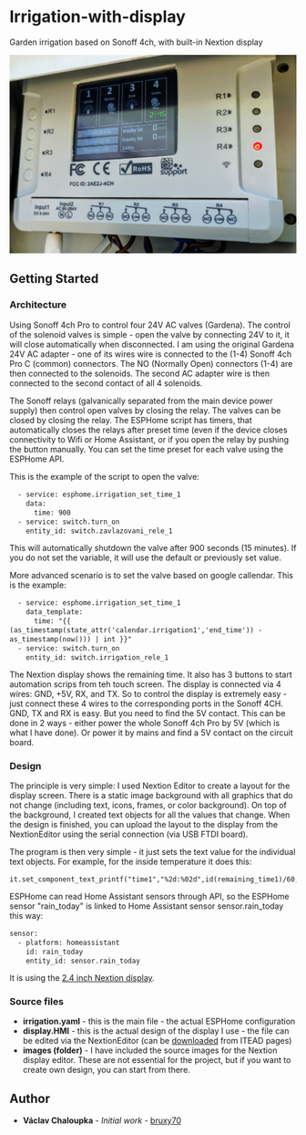 # Irrigation-with-display
Garden irrigation based on Sonoff 4ch, with built-in Nextion display

![Irrigation](/images/irrigation.jpg "Sonoff 4ch with Nextion display")

## Getting Started

### Architecture

Using Sonoff 4ch Pro to control four 24V AC valves (Gardena). The control of the solenoid valves is simple - open the valve by connecting 24V to it, it will close automatically when disconnected. I am using the original Gardena 24V AC adapter - one of its wires wire is connected to the (1-4) Sonoff 4ch Pro C (common) connectors. The NO (Normally Open) connectors (1-4) are then connected to the solenoids. The second AC adapter wire is then connected to the second contact of all 4 solenoids.

The Sonoff relays (galvanically separated from the main device power supply) then control open valves by closing the relay. The valves can be closed by closing the relay. The ESPHome script has timers, that automatically closes the relays after preset time (even if the device closes connectivity to Wifi or Home Assistant, or if you open the relay by pushing the button manually. You can set the time preset for each valve using the ESPHome API.

This is the example of the script to open the valve:
```
  - service: esphome.irrigation_set_time_1
    data:
      time: 900
  - service: switch.turn_on
    entity_id: switch.zavlazovani_rele_1

```
This will automatically shutdown the valve after 900 seconds (15 minutes). If you do not set the variable, it will use the default or previously set value.

More advanced scenario is to set the valve based on google callendar. This is the example:
```
  - service: esphome.irrigation_set_time_1
    data_template:
      time: "{{  (as_timestamp(state_attr('calendar.irrigation1','end_time')) - as_timestamp(now())) | int }}"
  - service: switch.turn_on
    entity_id: switch.irrigation_rele_1
```

The Nextion display shows the remaining time. It also has 3 buttons to start automation scrips from teh touch screen. The display is connected via 4 wires: GND, +5V, RX, and TX. So to control the display is extremely easy - just connect these 4 wires to the corresponding ports in the Sonoff 4CH. GND, TX and RX is easy. But you need to find the 5V contact. This can be done in 2 ways - either power the whole Sonoff 4ch Pro by 5V (which is what I have done). Or power it by mains and find a 5V contact on the circuit board.

### Design

The principle is very simple: I used Nextion Editor to create a layout for the display screen. There is a static image background with all graphics that do not change (including text, icons, frames, or color background). On top of the background, I created text objects for all the values that change. When the design is finished, you can upload the layout to the display from the NextionEditor using the serial connection (via USB FTDI board).

The program  is then very simple - it just sets the text value for the individual text objects. For example, for the inside temperature it does this:
```
it.set_component_text_printf("time1","%2d:%02d",id(remaining_time1)/60,id(remaining_time1)%60);
```

ESPHome can read Home Assistant sensors through API, so the ESPHome sensor "rain_today" is linked to Home Assistant sensor sensor.rain_today this way:
```
sensor:
  - platform: homeassistant
    id: rain_today
    entity_id: sensor.rain_today
 ```

It is using the [2.4 inch Nextion display](https://www.banggood.com/Nextion-NX3224T024-2_4-Inch-Man-machine-Interface-HMI-Screen-Kernel-In-English-p-1105052.html?utm_campaign=19381694_november&utm_content=2635&p=@K220219381694201802&cur_warehouse=CN).

### Source files

- **irrigation.yaml** - this is the main file - the actual ESPHome configuration
- **display.HMI** - this is the actual design of the display I use - the file can be edited via the NextionEditor (can be [downloaded](https://nextion.itead.cc/resources/download/nextion-editor/) from ITEAD pages)
- **images (folder)** - I have included the source images for the Nextion display editor. These are not essential for the project, but if you want to create own design, you can start from there.

## Author

* **Václav Chaloupka** - *Initial work* - [bruxy70](https://github.com/bruxy70)
